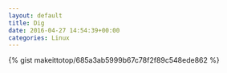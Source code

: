 ```yaml
---
layout: default                                                                                                              
title: Dig                                                                                                                       
date: 2016-04-27 14:54:39+00:00                                                                                                                        
categories: Linux                                                                                                                
---                                                                                                                              
```


{% gist makeittotop/685a3ab5999b67c78f2f89c548ede862 %}                                                                                                           

